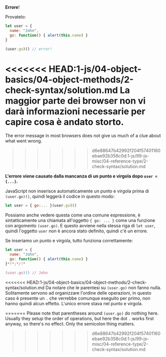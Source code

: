 **Errore**!

Provatelo:

```js run
let user = {
  name: "John",
  go: function() { alert(this.name) }
}

(user.go)() // error!
```

<<<<<<< HEAD:1-js/04-object-basics/04-object-methods/2-check-syntax/solution.md
La maggior parte dei browser non vi darà informazioni necessarie per capire cosa è andato storto.
=======
The error message in most browsers does not give us much of a clue about what went wrong.
>>>>>>> d6e88647b42992f204f57401160ebae92b358c0d:1-js/99-js-misc/04-reference-type/2-check-syntax/solution.md

**L'errore viene causato dalla mancanza di un punto e virgola dopo `user = {...}`.**

JavaScript non inserisce automaticamente un punto e virgola prima di `(user.go)()`, quindi leggerà il codice in questo modo:

```js no-beautify
let user = { go:... }(user.go)()
```

Possiamo anche vedere questa come una comune espressione, è sintatticamente una chiamata all'oggetto `{ go: ... }` come una funzione con argomento `(user.go)`. E questo avviene nella stessa riga di `let user`, quindi l'oggetto `user` non è ancora stato definito, quindi c'è un errore. 

Se inseriamo un punto e virgola, tutto funziona correttamente:

```js run
let user = {
  name: "John",
  go: function() { alert(this.name) }
}*!*;*/!*

(user.go)() // John
```

<<<<<<< HEAD:1-js/04-object-basics/04-object-methods/2-check-syntax/solution.md
Da notare che le parentesi su `(user.go)` non fanno nulla. Solitamente servono ad organizzare l'ordine delle operazioni, in questo  caso è presente un `.` che verrebbe comunque eseguito per primo, non hanno quindi alcun effetto. L'unico errore stava nel punto e virgola.






=======
Please note that parentheses around `(user.go)` do nothing here. Usually they setup the order of operations, but here the dot `.` works first anyway, so there's no effect. Only the semicolon thing matters.
>>>>>>> d6e88647b42992f204f57401160ebae92b358c0d:1-js/99-js-misc/04-reference-type/2-check-syntax/solution.md
